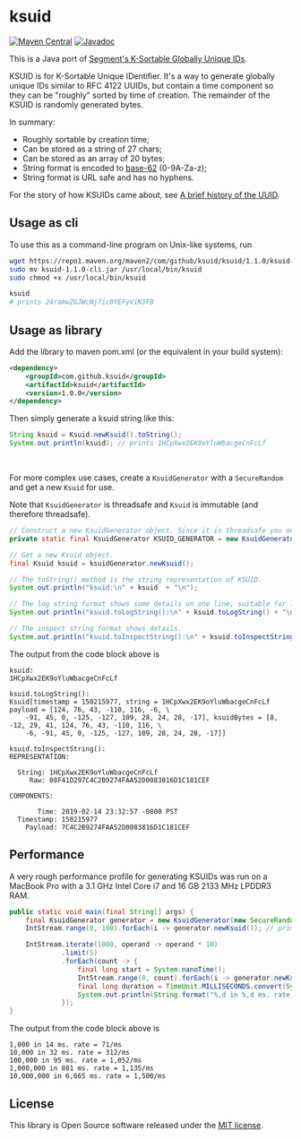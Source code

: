 # ksuid

[![Maven Central](https://maven-badges.herokuapp.com/maven-central/com.github.ksuid/ksuid/badge.svg)](https://maven-badges.herokuapp.com/maven-central/com.github.ksuid/ksuid)
[![Javadoc](https://javadoc.io/badge2/com.github.ksuid/ksuid/javadoc.svg)](https://javadoc.io/doc/com.github.ksuid/ksuid)

This is a Java port of [Segment's K-Sortable Globally Unique IDs](https://github.com/segmentio/ksuid).

KSUID is for K-Sortable Unique IDentifier. It's a way to generate globally unique IDs similar to RFC 4122 UUIDs,
but contain a time component so they can be "roughly" sorted by time of creation.
The remainder of the KSUID is randomly generated bytes.

In summary:
*   Roughly sortable by creation time;
*   Can be stored as a string of 27 chars;
*   Can be stored as an array of 20 bytes;
*   String format is encoded to [base-62](https://en.wikipedia.org/wiki/Base62) (0-9A-Za-z);
*   String format is URL safe and has no hyphens.

For the story of how KSUIDs came about, see [A brief history of the UUID](https://segment.com/blog/a-brief-history-of-the-uuid).

## Usage as cli

To use this as a command-line program on Unix-like systems, run

```bash
wget https://repo1.maven.org/maven2/com/github/ksuid/ksuid/1.1.0/ksuid-1.1.0-cli.jar
sudo mv ksuid-1.1.0-cli.jar /usr/local/bin/ksuid
sudo chmod +x /usr/local/bin/ksuid

ksuid
# prints 24ramwZGJWcNj7ic0YEFyViN3FB
```

## Usage as library

Add the library to maven pom.xml (or the equivalent in your build system):

```xml
<dependency>
    <groupId>com.github.ksuid</groupId>
    <artifactId>ksuid</artifactId>
    <version>1.0.0</version>
</dependency>
```

Then simply generate a ksuid string like this:

```java
String ksuid = Ksuid.newKsuid().toString();
System.out.println(ksuid); // prints 1HCpXwx2EK9oYluWbacgeCnFcLf

```

&nbsp;

For more complex use cases, create a `KsuidGenerator` with a `SecureRandom` and get a new `Ksuid` for use.

Note that `KsuidGenerator` is threadsafe and `Ksuid` is immutable (and therefore threadsafe).

```java
// Construct a new KsuidGenerator object. Since it is threadsafe you only need one.
private static final KsuidGenerator KSUID_GENERATOR = new KsuidGenerator(new SecureRandom());

// Get a new Ksuid object.
final Ksuid ksuid = ksuidGenerator.newKsuid();

// The toString() method is the string representation of KSUID.
System.out.println("ksuid:\n" + ksuid  + "\n");

// The log string format shows some details on one line, suitable for logging.
System.out.println("ksuid.toLogString():\n" + ksuid.toLogString() + "\n");

// The inspect string format shows details.
System.out.println("ksuid.toInspectString():\n" + ksuid.toInspectString());

```
The output from the code block above is

```
ksuid:
1HCpXwx2EK9oYluWbacgeCnFcLf

ksuid.toLogString():
Ksuid[timestamp = 150215977, string = 1HCpXwx2EK9oYluWbacgeCnFcLf payload = [124, 76, 43, -110, 116, -6, \
    -91, 45, 0, -125, -127, 109, 28, 24, 28, -17], ksuidBytes = [8, -12, 29, 41, 124, 76, 43, -110, 116, \
    -6, -91, 45, 0, -125, -127, 109, 28, 24, 28, -17]]

ksuid.toInspectString():
REPRESENTATION:

  String: 1HCpXwx2EK9oYluWbacgeCnFcLf
     Raw: 08F41D297C4C2B9274FAA52D0083816D1C181CEF

COMPONENTS:

       Time: 2019-02-14 23:32:57 -0800 PST
  Timestamp: 150215977
    Payload: 7C4C2B9274FAA52D0083816D1C181CEF
```

## Performance

A very rough performance profile for generating KSUIDs was run on a MacBook Pro with a 3.1 GHz Intel Core i7 and 16 GB 2133 MHz LPDDR3 RAM.

```java
public static void main(final String[] args) {
    final KsuidGenerator generator = new KsuidGenerator(new SecureRandom());
    IntStream.range(0, 100).forEach(i -> generator.newKsuid()); // prime the random

    IntStream.iterate(1000, operand -> operand * 10)
             .limit(5)
             .forEach(count -> {
                 final long start = System.nanoTime();
                 IntStream.range(0, count).forEach(i -> generator.newKsuid());
                 final long duration = TimeUnit.MILLISECONDS.convert(System.nanoTime() - start, TimeUnit.NANOSECONDS);
                 System.out.println(String.format("%,d in %,d ms. rate = %,d/ms", count, duration, count / duration));
             });
}
```
The output from the code block above is
```
1,000 in 14 ms. rate = 71/ms
10,000 in 32 ms. rate = 312/ms
100,000 in 95 ms. rate = 1,052/ms
1,000,000 in 881 ms. rate = 1,135/ms
10,000,000 in 6,665 ms. rate = 1,500/ms
```

## License
This library is Open Source software released under the [MIT license](https://opensource.org/licenses/MIT).
